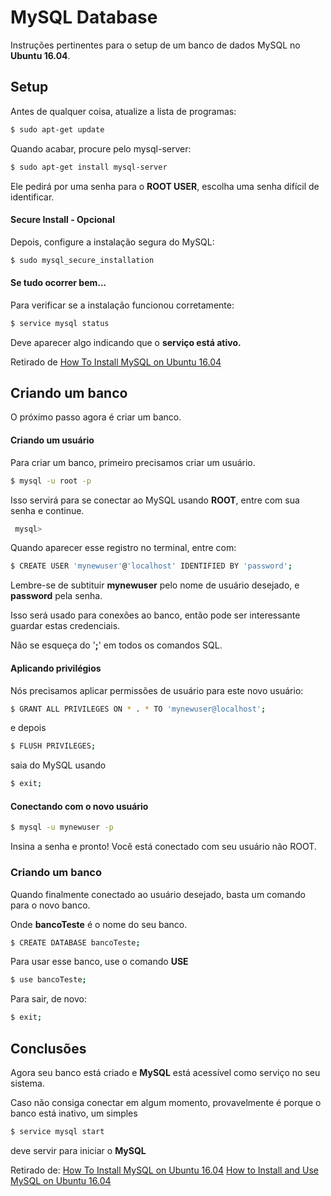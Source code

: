 # MySQL Database
Instruções pertinentes para o setup de um banco de dados MySQL no  **Ubuntu 16.04**. 

## Setup
Antes de qualquer coisa, atualize a lista de programas:

```bash
$ sudo apt-get update
```
Quando acabar, procure pelo mysql-server:

```bash
$ sudo apt-get install mysql-server
```

Ele pedirá por uma senha para o **ROOT USER**, escolha uma senha difícil de identificar. 


#### Secure Install - Opcional 
Depois, configure a instalação segura do MySQL:

```bash
$ sudo mysql_secure_installation
```

#### Se tudo ocorrer bem...
Para verificar se a instalação funcionou corretamente:

```bash
$ service mysql status
```
Deve aparecer algo indicando que o **serviço está ativo.**

Retirado de [How To Install MySQL on Ubuntu 16.04](https://www.digitalocean.com/community/tutorials/how-to-install-mysql-on-ubuntu-16-04)

## Criando um banco

O próximo passo agora é criar um banco.

#### Criando um usuário

Para criar um banco, primeiro precisamos criar um usuário.

```bash
$ mysql -u root -p
```
Isso servirá para se conectar ao MySQL usando **ROOT**, entre com sua senha e continue.

```bash
 mysql>
```
Quando aparecer esse registro no terminal, entre com:

```bash
$ CREATE USER 'mynewuser'@'localhost' IDENTIFIED BY 'password';
```

Lembre-se de subtituir **mynewuser** pelo nome de usuário desejado,
e **password** pela senha. 

Isso será usado para conexões ao banco, então pode ser interessante guardar
estas credenciais.

Não se esqueça do '**;**' em todos os comandos SQL.

#### Aplicando privilégios

Nós precisamos aplicar permissões de usuário para este novo usuário:

```bash
$ GRANT ALL PRIVILEGES ON * . * TO 'mynewuser@localhost';
```
e depois

```bash
$ FLUSH PRIVILEGES;
```
saia do MySQL usando

```bash
$ exit;
```

#### Conectando com o novo usuário

```bash
$ mysql -u mynewuser -p
```

Insina a senha e pronto! Você está conectado com seu usuário não ROOT.

### Criando um banco

Quando finalmente conectado ao usuário desejado, basta um comando para
o novo banco.

Onde **bancoTeste** é o nome do seu banco.

```bash
$ CREATE DATABASE bancoTeste;
```
Para usar esse banco, use o comando **USE**

```bash
$ use bancoTeste;
``` 
Para sair, de novo:

```bash
$ exit;
```

## Conclusões

Agora seu banco está criado e **MySQL** está acessível como serviço no seu sistema.

Caso não consiga conectar em algum momento, provavelmente é porque o banco está inativo,
um simples 

```bash
$ service mysql start
```

deve servir para iniciar o **MySQL**


Retirado de:
[How To Install MySQL on Ubuntu 16.04](https://www.digitalocean.com/community/tutorials/how-to-install-mysql-on-ubuntu-16-04)
[How to Install and Use MySQL on Ubuntu 16.04](https://www.fullstackpython.com/blog/install-mysql-ubuntu-1604.html)

